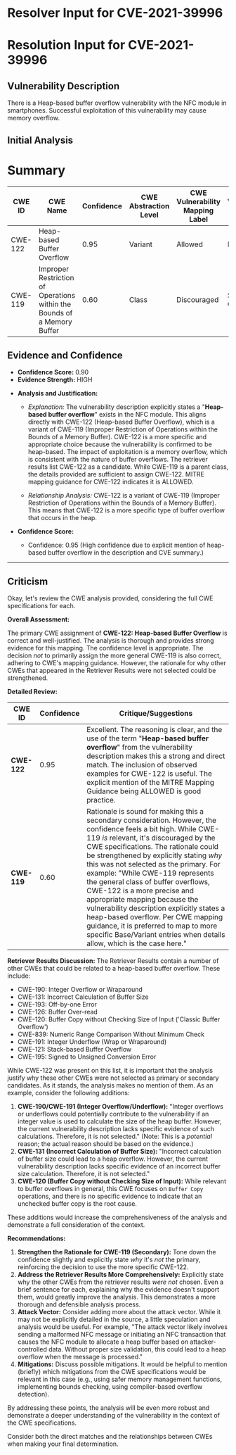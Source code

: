 # Resolver Input for CVE-2021-39996

# Resolution Input for CVE-2021-39996

## Vulnerability Description
There is a Heap-based buffer overflow vulnerability with the NFC module in smartphones. Successful exploitation of this vulnerability may cause memory overflow.

## Initial Analysis
# Summary
| CWE ID | CWE Name | Confidence | CWE Abstraction Level | CWE Vulnerability Mapping Label | CWE-Vulnerability Mapping Notes |
|---|---|---|---|---|---|
| CWE-122 | Heap-based Buffer Overflow | 0.95 | Variant | Allowed | Primary CWE |
| CWE-119 | Improper Restriction of Operations within the Bounds of a Memory Buffer | 0.60 | Class | Discouraged | Secondary Candidate |

## Evidence and Confidence

*   **Confidence Score:** 0.90
*   **Evidence Strength:** HIGH

- **Analysis and Justification:**  
  - *Explanation:* The vulnerability description explicitly states a "**Heap-based buffer overflow**" exists in the NFC module. This aligns directly with CWE-122 (Heap-based Buffer Overflow), which is a variant of CWE-119 (Improper Restriction of Operations within the Bounds of a Memory Buffer). CWE-122 is a more specific and appropriate choice because the vulnerability is confirmed to be heap-based. The impact of exploitation is a memory overflow, which is consistent with the nature of buffer overflows. The retriever results list CWE-122 as a candidate. While CWE-119 is a parent class, the details provided are sufficient to assign CWE-122. MITRE mapping guidance for CWE-122 indicates it is ALLOWED.

  - *Relationship Analysis:* CWE-122 is a variant of CWE-119 (Improper Restriction of Operations within the Bounds of a Memory Buffer). This means that CWE-122 is a more specific type of buffer overflow that occurs in the heap.

- **Confidence Score:**
  - Confidence: 0.95 (High confidence due to explicit mention of heap-based buffer overflow in the description and CVE summary.)

---

## Criticism
Okay, let's review the CWE analysis provided, considering the full CWE specifications for each.

**Overall Assessment:**

The primary CWE assignment of **CWE-122: Heap-based Buffer Overflow** is correct and well-justified. The analysis is thorough and provides strong evidence for this mapping.  The confidence level is appropriate. The decision *not* to primarily assign the more general CWE-119 is also correct, adhering to CWE's mapping guidance.  However, the rationale for why other CWEs that appeared in the Retriever Results were not selected could be strengthened.

**Detailed Review:**

| CWE ID  |   Confidence |  Critique/Suggestions                                                                                                                                                                                                                                                                                                                                                                                         |
|-------------------|-------------|-----------------------------------------------------------------------------------------------------------------------------------------------------------------------------------------------------------------------------------------------------------------------------------------------------------------------------------------------------------------|
| **CWE-122** | 0.95          |   Excellent. The reasoning is clear, and the use of the term "**Heap-based buffer overflow**" from the vulnerability description makes this a strong and direct match. The inclusion of observed examples for CWE-122 is useful.  The explicit mention of the MITRE Mapping Guidance being ALLOWED is good practice.  |
| **CWE-119**| 0.60      | Rationale is sound for making this a secondary consideration. However, the confidence feels a bit high.  While CWE-119 *is* relevant, it's discouraged by the CWE specifications.   The rationale could be strengthened by explicitly stating *why* this was not selected as the primary. For example: "While CWE-119 represents the general class of buffer overflows, CWE-122 is a more precise and appropriate mapping because the vulnerability description explicitly states a heap-based overflow. Per CWE mapping guidance, it is preferred to map to more specific Base/Variant entries when details allow, which is the case here."|

**Retriever Results Discussion:**
The Retriever Results contain a number of other CWEs that could be related to a heap-based buffer overflow. These include:
- CWE-190: Integer Overflow or Wraparound
- CWE-131: Incorrect Calculation of Buffer Size
- CWE-193: Off-by-one Error
- CWE-126: Buffer Over-read
- CWE-120: Buffer Copy without Checking Size of Input ('Classic Buffer Overflow')
- CWE-839: Numeric Range Comparison Without Minimum Check
- CWE-191: Integer Underflow (Wrap or Wraparound)
- CWE-121: Stack-based Buffer Overflow
- CWE-195: Signed to Unsigned Conversion Error

While CWE-122 was present on this list, it is important that the analysis justify why these other CWEs were not selected as primary or secondary candidates. As it stands, the analysis makes no mention of them. As an example, consider the following additions:

1.  **CWE-190/CWE-191 (Integer Overflow/Underflow):**  "Integer overflows or underflows could potentially contribute to the vulnerability if an integer value is used to calculate the size of the heap buffer. However, the current vulnerability description lacks specific evidence of such calculations. Therefore, it is not selected."  (Note: This is a *potential* reason; the actual reason should be based on the evidence.)
2.  **CWE-131 (Incorrect Calculation of Buffer Size):** "Incorrect calculation of buffer size could lead to a heap overflow. However, the current vulnerability description lacks specific evidence of an incorrect buffer size calculation. Therefore, it is not selected."
3.  **CWE-120 (Buffer Copy without Checking Size of Input):** While relevant to buffer overflows in general, this CWE focuses on `Buffer Copy` operations, and there is no specific evidence to indicate that an unchecked buffer copy is the root cause.

These additions would increase the comprehensiveness of the analysis and demonstrate a full consideration of the context.

**Recommendations:**

1.  **Strengthen the Rationale for CWE-119 (Secondary):** Tone down the confidence slightly and explicitly state *why* it's *not* the primary, reinforcing the decision to use the more specific CWE-122.
2.  **Address the Retriever Results More Comprehensively:** Explicitly state why the other CWEs from the retriever results *were not* chosen. Even a brief sentence for each, explaining why the evidence doesn't support them, would greatly improve the analysis. This demonstrates a more thorough and defensible analysis process.
3.  **Attack Vector:** Consider adding more about the attack vector. While it may not be explicitly detailed in the source, a little speculation and analysis would be useful. For example, "The attack vector likely involves sending a malformed NFC message or initiating an NFC transaction that causes the NFC module to allocate a heap buffer based on attacker-controlled data.  Without proper size validation, this could lead to a heap overflow when the message is processed."
4.  **Mitigations:** Discuss possible mitigations. It would be helpful to mention (briefly) which mitigations from the CWE specifications would be relevant in this case (e.g., using safer memory management functions, implementing bounds checking, using compiler-based overflow detection).

By addressing these points, the analysis will be even more robust and demonstrate a deeper understanding of the vulnerability in the context of the CWE specifications.

Consider both the direct matches and the relationships between CWEs
when making your final determination.
        
